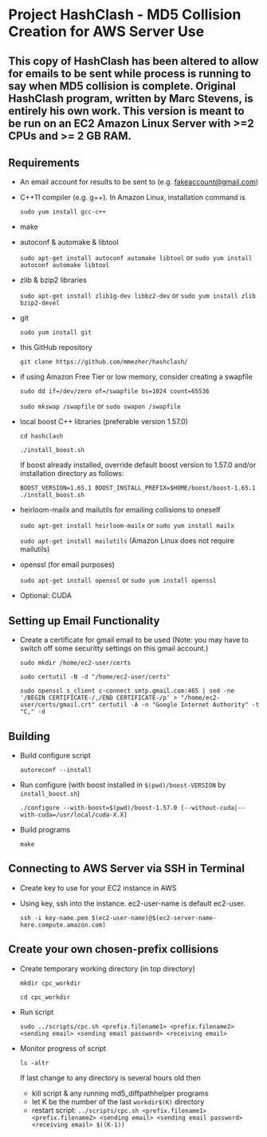 # Project HashClash - MD5 Collision Creation for AWS Server Use

## This copy of HashClash has been altered to allow for emails to be sent while process is running to say when MD5 collision is complete. Original HashClash program, written by Marc Stevens, is entirely his own work. This version is meant to be run on an EC2 Amazon Linux Server with >=2 CPUs and >= 2 GB RAM. 

## Requirements
- An email account for results to be sent to (e.g. fakeaccount@gmail.com)
- C++11 compiler (e.g. g++). In Amazon Linux, installation command is

  `sudo yum install gcc-c++`
  
- make

- autoconf & automake & libtool

  `sudo apt-get install autoconf automake libtool` or `sudo yum install autoconf automake libtool`
  
- zlib & bzip2 libraries

  `sudo apt-get install zlib1g-dev libbz2-dev` or `sudo yum install zlib bzip2-devel`
  
- git 

  `sudo yum install git`
  
- this GitHub repository

  `git clone https://github.com/mmezher/hashclash/`
  
- if using Amazon Free Tier or low memory, consider creating a swapfile

  `sudo dd if=/dev/zero of=/swapfile bs=1024 count=65536`
  
  `sudo mkswap /swapfile` or `sudo swapon /swapfile`

- local boost C++ libraries (preferable version 1.57.0)

  `cd hashclash`
  
  `./install_boost.sh` 

  If boost already installed, override default boost version to 1.57.0 and/or installation directory as follows:
  
  `BOOST_VERSION=1.65.1 BOOST_INSTALL_PREFIX=$HOME/boost/boost-1.65.1 ./install_boost.sh`
  
- heirloom-mailx and mailutils for emailing collisions to oneself

  `sudo apt-get install heirloom-mailx` or  `sudo yum install mailx`
  
  `sudo apt-get install mailutils` (Amazon Linux does not require mailutils) 
 
- openssl (for email purposes)
 
  `sudo apt-get install openssl` or `sudo yum install openssl`
  
- Optional: CUDA

## Setting up Email Functionality

- Create a certificate for gmail email to be used (Note: you may have to switch off some securitty settings on this gmail account.)

  `sudo mkdir /home/ec2-user/certs`
  
  `sudo certutil -N -d "/home/ec2-user/certs"`
  
  `sudo openssl s_client c-connect smtp.gmail.com:465 | sed -ne '/BEGIN CERTIFICATE-/,/END CERTIFICATE-/p' > "/home/ec2-user/certs/gmail.crt" certutil -A -n "Google Internet Authority" -t "C," -d`
  
## Building

- Build configure script

  `autoreconf --install`
  
- Run configure (with boost installed in `$(pwd)/boost-VERSION` by `install_boost.sh`)

  `./configure --with-boost=$(pwd)/boost-1.57.0 [--without-cuda|--with-cuda=/usr/local/cuda-X.X]`

- Build programs

  `make`
  
## Connecting to AWS Server via SSH in Terminal

- Create key to use for your EC2 instance in AWS
- Using key, ssh into the instance. ec2-user-name is default ec2-user.

  `ssh -i key-name.pem $(ec2-user-name)@$(ec2-server-name-here.compute.amazon.com)`
 
## Create your own chosen-prefix collisions

- Create temporary working directory (in top directory)

  `mkdir cpc_workdir`
  
  `cd cpc_workdir`
  
- Run script

  `sudo ../scripts/cpc.sh <prefix.filename1> <prefix.filename2> <sending email> <sending email password> <receiving email>`

- Monitor progress of script

  `ls -altr`
  
  If last change to any directory is several hours old then
  * kill script & any running md5_diffpathhelper programs
  * let K be the number of the last `workdir$(K)` directory
  * restart script:
    `../scripts/cpc.sh <prefix.filename1> <prefix.filename2> <sending email> <sending email password> <receiving email> $((K-1))`

